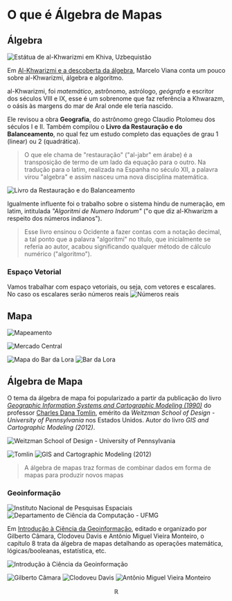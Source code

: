 # O que é Álgebra de Mapas

## Álgebra

![Estátua de al-Khwarizmi em Khiva, Uzbequistão](assets/images/al-khwarizmi-Khiva-Uzbequistão.jpg)

Em [Al-Khwarizmi e a descoberta da álgebra](https://impa.br/notices/folha-al-khwarizmi-e-a-descoberta-da-algebra/), Marcelo Viana conta um pouco sobre al-Khwarizmi, álgebra e algoritmo.

al-Khwarizmi, foi *matemático*, astrônomo, astrólogo, *geógrafo* e escritor dos séculos VIII e IX, esse é um sobrenome que faz referência a Khwarazm, o oásis às margens do mar de Aral onde ele teria nascido.

Ele revisou a obra **Geografia**, do astrônomo grego Claudio Ptolomeu dos séculos I e II. Também compilou o **Livro da Restauração e do Balanceamento**, no qual fez um estudo completo das equações de grau 1 (linear) ou 2 (quadrática).

> O que ele chama de "restauração" ("al-jabr" em árabe) é a transposição de termo de um lado da equação para o outro. Na tradução para o latim, realizada na Espanha no século XII, a palavra virou "algebra" e assim nasceu uma nova disciplina matemática.

![Livro da Restauração e do Balanceamento](assets/images/livro-restauração-balanceamento.jpg)

Igualmente influente foi o trabalho sobre o sistema hindu de numeração, em latim, intitulada *"Algoritmi de Numero Indorum"* ("o que diz al-Khwarizm a respeito dos números indianos").

> Esse livro ensinou o Ocidente a fazer contas com a notação decimal, a tal ponto que a palavra "algoritmi" no título, que inicialmente se referia ao autor, acabou significando qualquer método de cálculo numérico ("algoritmo").

### Espaço Vetorial

Vamos trabalhar com espaço vetoriais, ou seja, com vetores e escalares. No caso os escalares serão números reais
![Números reais](assets/images/real_number_line.svg)
<!-- $$\displaystyle \mathbb {R}$$
$$\displaystyle {\sqrt {2}}, \displaystyle \pi, \displaystyle e, \displaystyle \varphi$$ -->


## Mapa

![Mapeamento](assets/images/function.svg)

![Mercado Central](assets/images/mercado-central-95anos.jpg)
<!-- ![Mapa do Bar da Lora](assets/images/mapa-bar-lora.png) -->
![Mapa do Bar da Lora](assets/images/mapa-bar-lora-zoom.png)
![Bar da Lora](assets/images/bar-da-lora.jpg)



## Álgebra de Mapa

O tema da álgebra de mapa foi popularizado a partir da publicação do livro [*Geographic Information Systems and Cartographic Modeling (1990)*](https://archive.org/details/geographicinform00toml) do professor [Charles Dana Tomlin](https://www.design.upenn.edu/people/c-dana-tomlin), emérito da *Weitzman School of Design - University of Pennsylvania* nos Estados Unidos. Autor do livro *GIS and Cartographic Modeling (2012)*.

![Weitzman School of Design - University of Pennsylvania](assets/images/Weitzman-School-Design.svg)

![Tomlin](assets/images/tomlin.jpg)
![GIS and Cartographic Modeling (2012)](assets/images/GIS-Cartographic-Modeling.jpg)

<!-- While primarily applied to raster data -->
<!-- a vocabulary and conceptual framework for classifying ways to combine map data to produce new maps -->

> A álgebra de mapas traz formas de combinar dados em forma de mapas para produzir novos mapas



### Geoinformação
![Instituto Nacional de Pesquisas Espaciais](assets/images/inpe.png)
![Departamento de Ciência da Computação - UFMG](assets/images/dcc.png)

Em [Introdução à Ciência da Geoinformação](http://www.dpi.inpe.br/gilberto/livro/introd/), editado e organizado por Gilberto Câmara, Clodoveu Davis e Antônio Miguel Vieira Monteiro, o capítulo 8 trata da álgebra de mapas detalhando as operações matemática, lógicas/booleanas, estatística, etc.

<!--
Operações sobre Campos: Álgebra de Mapas (pontuais, locais e zonais).
Relações espaciais: métricas, topológicas e direcionais.
Relações topológicas: 4-intersecções, 9-intersecções.
Interfaces e linguagens de consulta.
Operações sobre geo-objetos: consulta por atributos, consulta espacial, junção espacial. Operações mistas: conversão e mapeamento entre campos e objetos.
Linguagens de consulta e manipulação e visualização: "Spatial SQL", "LEGAL", "GRID". Exemplos de aplicações. Interfaces para linguagens (Bruns, AMO).
-->

![Introdução à Ciência da Geoinformação](assets/images/geopro.gif)

![Gilberto Câmara](assets/images/Gilberto-Camara.png)
![Clodoveu Davis](assets/images/Clodoveu-Davis.jpg)
![Antônio Miguel Vieira Monteiro](assets/images/Antonio-Miguel-Vieira-Monteiro.jpg)


$$ {\displaystyle \mathbb {R} } $$



<script
  src="https://cdn.mathjax.org/mathjax/latest/MathJax.js?config=TeX-AMS-MML_HTMLorMML"
  type="text/javascript">
</script>